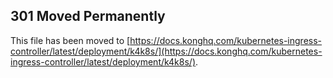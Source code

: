 ## 301 Moved Permanently

This file has been moved to [https://docs.konghq.com/kubernetes-ingress-controller/latest/deployment/k4k8s/](https://docs.konghq.com/kubernetes-ingress-controller/latest/deployment/k4k8s/).
